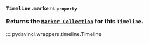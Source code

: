 <div class="doc doc-attribute">
<h3 id="pydavinci.wrappers.timelineitem.Timeline.markers" class="doc doc-heading">
<code class="highlight language-python">
<span class="n">Timeline</span><span class="o">.</span><span class="n">markers</span></code>

  <span class="doc doc-properties">
      <small class="doc doc-label doc-label-property"><code>property</code></small>
  </span>
  <div class="doc doc-contents">
  <div class="docstring">
    <p class="manual-docstring">Returns the <code><a href="../markercollection">Marker Collection</a></code> for this <code>Timeline</code>.</p>
  </div>
  </div>
</h3>
</div>

::: pydavinci.wrappers.timeline.Timeline
